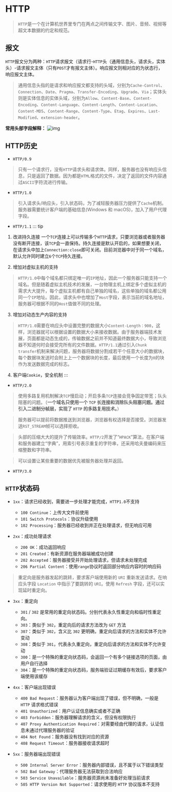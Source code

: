 # HTTP
> `HTTP`是一个在计算机世界里专门在两点之间传输文字、图片、音频、视频等超文本数据的约定和规范。
## 报文
`HTTP`报文分为两种：`HTTP`请求报文（请求行-`HTTP`头（通用信息头，请求头，实体头）-请求报文主体（只有`POST`才有报文主体）。响应报文则相对应的为状态行，响应报文主体。
> 通用信息头指的是请求和响应报文都支持的头域，分别为`Cache-Control`、`Connection`、`Date`、`Pragma`、`Transfer-Encoding`、`Upgrade`、`Via`；实体头则是实体信息的实体头域，分别为`Allow`、`Content-Base`、`Content-Encoding`、`Content-Language`、`Content-Length`、`Content-Location`、`Content-MD5`、`Content-Range`、`Content-Type`、`Etag`、`Expires`、`Last-Modified`、`extension-header`。

**常用头部字段解释：**
![img](/dovis-blog/other/18.png)

## HTTP历史
- `HTTP/0.9`
> 只有一个请求行，没有`HTTP`请求头和请求体。同样，服务器也没有响应头信息，只是返回了数据。因为都是`HTML`格式的文件，决定了返回的文件内容通过`ASCII`字符流进行传输。
- `HTTP/1.0`
> 引入请求头/响应头，引入状态码，为了减轻服务器压力提供了`Cache`机制。服务器需要统计客户端的基础信息(Windows 和 macOS)，加入了用户代理字段。
- `HTTP/1.1`
::: tip
1. 改进持久连接
一个`TCP`连接上可以传输多个`HTTP`请求，只要浏览器或者服务器没有断开连接，该`TCP`会一直保持。持久连接是默认开启的，如果想要关闭，在请求头中加上`Connection:close`即可关闭。目前浏览器中对于同一个域名，默认允许同时建立`6`个`TCP`持久连接。

2. 增加对虚拟主机的支持
> `HTTP/1.0`中每个域名都只绑定唯一的`IP`地址，因此一个服务器只能支持一个域名。但是随着虚拟主机技术的发展，一台物理主机上绑定多个虚拟主机的需求大大提升，每个虚拟主机都有自己单独的域名，这些单独的域名都公用同一个`IP`地址。因此，请求头中也增加了`Host`字段，表示当前的域名地址，服务器可根据不同的`Host`值做不同的处理。

3. 增加对动态生产内容的支持
> `HTTP/1.0`需要在响应头中设置完整的数据大小`Content-Length：900`，这样，浏览器就可以根据设置的数据大小来接收数据。由于服务器端技术发展，页面都是动态生成的，传输数据之前并不知道最终数据大小，导致浏览器不知道何时会接受完所有的文件数据。`HTTP/1.1`通过引入`Chunk transfer`机制来解决问题，服务器将数据分割成若干个任意大小的数据块，每个数据块发送时会附上上一个数据块的长度，最后使用一个长度为`0`的块作为发送数据完成的标志。

4. 客户端`Cookie`，安全机制
:::

- `HTTP/2.0`
> 使用多路复用机制解决`TCP`慢启动；开启多条`TCP`连接会竞争固定带宽；队头阻塞的问题。（**一个域名只使用一个 `TCP` 长连接和消除队头阻塞问题。通过引入二进制分帧层，实现了 `HTTP` 的多路复用技术。**）

> 服务器可以提前将数据推送到浏览器，浏览器有权选择是否接受。浏览器发送`RST_STREAM`帧可以选择拒收。

> 头部的压缩大大的提升了传输效率。`HTTP/2`开发了“`HPACK`”算法，在客户端和服务器建立“字典”，用索引号表示重复的字符串，还采用哈夫曼编码来压缩整数和字符串。

> 可以设置让某些重要的数据优先被服务器处理并返回。

- `HTTP/3.0`

## `HTTP`状态码
- `1xx`：请求已经收到，需要进一步处理才能完成，`HTTP1.0`不支持
    + `100 Continue`：上传大文件前使用
    + `101 Switch Protocols`：协议升级使用
    + `102 Processing`：服务器已经收到并正在处理请求，但无响应可用

- `2xx`：成功处理请求
    + `200 OK`：成功返回响应
    + `201 Created`：有新资源在服务器端被成功创建
    + `202 Accepted`：服务器接受并开始处理请求，但请求未处理完成
    + `206 Partial Content`：使用`range`协议时返回部分响应内容时的响应码

> 重定向是服务器发起的跳转，要求客户端使用新的 `URI` 重新发送请求。在响应头字段 `Location` 中指示了要跳转的 `URI`。使用 `Refresh` 字段，还可以实现延时重定向。
- `3xx`：重定向
    + `301` / `302` 是常用的重定向状态码。分别代表永久性重定向和临时性重定向。    
    + `303`：类似于 `302`，重定向后的请求方法改为 `GET` 方法
    + `307`：类似于 `302`，含义比 `302` 更明确，重定向后请求的方法和实体不允许变动
    + `308`：类似于 `301`，代表永久重定向，重定向后请求的方法和实体不允许变动
    + `300`：是一个特殊的重定向状态码，会返回一个有多个链接选项的页面，由用户自行选择
    + `304`：是一个特殊的重定向状态码，服务端验证过期缓存有效后，要求客户端使用该缓存

- `4xx`：客户端出现错误
    + `400 Bad Request`：服务器认为客户端出现了错误，但不明确，一般是 `HTTP` 请求格式错误
    + `401 Unauthorized`：用户认证信息确实或者不正确
    + `403 Forbidden`：服务器理解请求的含义，但没有权限执行
    + `407 Proxy Authentication Required`：对需要经由代理的请求，认证信息未通过代理服务器的验证
    + `404 Not Found`：服务器没有找到对应的资源
    + `408 Request Timeout`：服务器接收请求超时

- `5xx`：服务器端出现错误
    + `500 Internal Server Error`：服务器内部错误，且不属于以下错误类型
    + `502 Bad Gateway`：代理服务器无法获取到合法响应
    + `503 Service Unavailable`：服务器资源尚未准备好处理当前请求
    + `505 HTTP Version Not Supported`：请求使用的 `HTTP` 协议版本不支持
